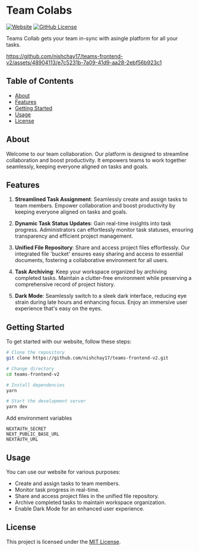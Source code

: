 # Team Colabs

[![Website](https://img.shields.io/website?label=Website&url=https://teams-frontend.vercel.app/)](https://teams-frontend.vercel.app/) [![GitHub License](https://img.shields.io/github/license/nishchay17/teams-frontend-v2)](https://github.com/nishchay17/teams-frontend-v2/blob/main/LICENSE)

Teams Collab gets your team in-sync  with asingle platform for all your tasks.

https://github.com/nishchay17/teams-frontend-v2/assets/48904113/e7c5231b-7a09-41d9-aa28-2ebf56b923c1

## Table of Contents

- [About](#about)
- [Features](#features)
- [Getting Started](#getting-started)
- [Usage](#usage)
- [License](#license)

## About

Welcome to our team collaboration. Our platform is designed to streamline collaboration and boost productivity. It empowers teams to work together seamlessly, keeping everyone aligned on tasks and goals.

## Features

1. **Streamlined Task Assignment**: Seamlessly create and assign tasks to team members. Empower collaboration and boost productivity by keeping everyone aligned on tasks and goals.

2. **Dynamic Task Status Updates**: Gain real-time insights into task progress. Administrators can effortlessly monitor task statuses, ensuring transparency and efficient project management.

3. **Unified File Repository**: Share and access project files effortlessly. Our integrated file 'bucket' ensures easy sharing and access to essential documents, fostering a collaborative environment for all users.

4. **Task Archiving**: Keep your workspace organized by archiving completed tasks. Maintain a clutter-free environment while preserving a comprehensive record of project history.

5. **Dark Mode**: Seamlessly switch to a sleek dark interface, reducing eye strain during late hours and enhancing focus. Enjoy an immersive user experience that's easy on the eyes.

## Getting Started

To get started with our website, follow these steps:

```bash
# Clone the repository
git clone https://github.com/nishchay17/teams-frontend-v2.git

# Change directory
cd teams-frontend-v2

# Install dependencies
yarn

# Start the development server
yarn dev
```
Add environment variables
```
NEXTAUTH_SECRET
NEXT_PUBLIC_BASE_URL
NEXTAUTH_URL
```

## Usage

You can use our website for various purposes:

-   Create and assign tasks to team members.
-   Monitor task progress in real-time.
-   Share and access project files in the unified file repository.
-   Archive completed tasks to maintain workspace organization.
-   Enable Dark Mode for an enhanced user experience.

## License

This project is licensed under the [MIT License](https://github.com/nishchay17/teams-frontend-v2/blob/main/LICENSE).

